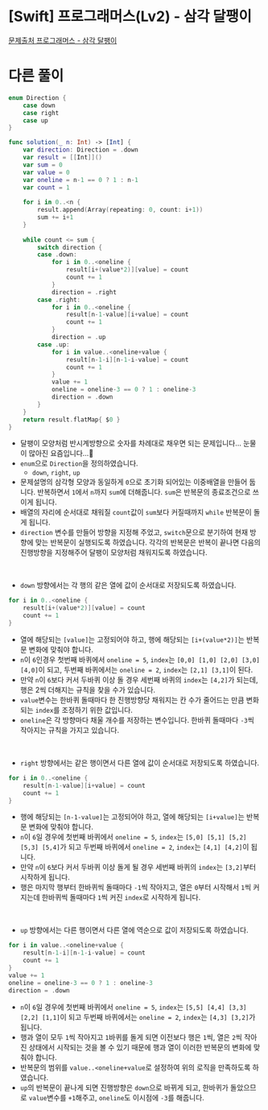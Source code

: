 # [Swift] 프로그래머스(Lv2) - 삼각 달팽이

[문제출처 프로그래머스 - 삼각 달팽이](https://school.programmers.co.kr/learn/courses/30/lessons/68645)

# 다른 풀이

```swift
enum Direction {
    case down
    case right
    case up
}

func solution(_ n: Int) -> [Int] {
    var direction: Direction = .down
    var result = [[Int]]()
    var sum = 0
    var value = 0
    var oneline = n-1 == 0 ? 1 : n-1
    var count = 1
    
    for i in 0..<n {
        result.append(Array(repeating: 0, count: i+1))
        sum += i+1
    }
    
    while count <= sum {
        switch direction {
        case .down:
            for i in 0..<oneline {
                result[i+(value*2)][value] = count
                count += 1
            }
            direction = .right
        case .right:
            for i in 0..<oneline {
                result[n-1-value][i+value] = count
                count += 1
            }
            direction = .up
        case .up:
            for i in value..<oneline+value {
                result[n-1-i][n-1-i-value] = count
                count += 1
            }
            value += 1
            oneline = oneline-3 == 0 ? 1 : oneline-3
            direction = .down
        }
    }
    return result.flatMap{ $0 }
}
```
- 달팽이 모양처럼 반시계방향으로 숫자를 차례대로 채우면 되는 문제입니다… 눈물이 많아진 요즘입니다…🥲
- `enum`으로 `Direction`을 정의하였습니다.
    - `down`, `right`, `up`
- 문제설명의 삼각형 모양과 동일하게 `0`으로 초기화 되어있는 이중배열을 만들어 둡니다. 반복하면서 `1`에서 `n`까지 `sum`에 더해줍니다. `sum`은 반복문의 종료조건으로 쓰이게 됩니다.
- 배열의 자리에 순서대로 채워질 `count`값이 `sum`보다 커질때까지 `while` 반복문이 돌게 됩니다.
- `direction` 변수를 만들어 방향을 지정해 주었고, `switch`문으로 분기하여 현재 방향에 맞는 반복문이 실행되도록 하였습니다. 각각의 반복문은 반복이 끝나면 다음의 진행방향을 지정해주어 달팽이 모양처럼 채워지도록 하였습니다.

<br>

- `down` 방향에서는 각 행의 같은 열에 값이 순서대로 저장되도록 하였습니다.

```swift
for i in 0..<oneline {
    result[i+(value*2)][value] = count
    count += 1
}
```

- 열에 해당되는 `[value]`는 고정되어야 하고, 행에 해당되는 `[i+(value*2)]`는 반복문 변화에 맞춰야 합니다.
- `n`이 `6`인경우 첫번째 바퀴에서 `oneline = 5`, `index`는 `[0,0] [1,0] [2,0] [3,0] [4,0]`이 되고, 두번째 바퀴에서는 `oneline = 2`, `index`는 `[2,1] [3,1]`이 된다.
- 만약 `n`이 `6`보다 커서 두바퀴 이상 돌 경우 세번째 바퀴의 `index`는 `[4,2]`가 되는데, 행은 2씩 더해지는 규칙을 찾을 수가 있습니다.
- `value`변수는 한바퀴 돌때마다 한 진행방향당 채워지는 칸 수가 줄어드는 만큼 변화되는 `index`를 조정하기 위한 값입니다.
- `oneline`은 각 방향마다 채울 개수를 저장하는 변수입니다. 한바퀴 돌때마다 `-3`씩 작아지는 규칙을 가지고 있습니다.

<br>

- `right` 방향에서는 같은 행이면서 다른 열에 값이 순서대로 저장되도록 하였습니다.

```swift
for i in 0..<oneline {
    result[n-1-value][i+value] = count
    count += 1
}
```

- 행에 해당되는 `[n-1-value]`는 고정되어야 하고, 열에 해당되는 `[i+value]`는 반복문 변화에 맞춰야 합니다.
- `n`이 `6`일 경우에 첫번째 바퀴에서 `oneline = 5`, `index`는 `[5,0] [5,1] [5,2] [5,3] [5,4]`가 되고 두번째 바퀴에서 `oneline = 2`, `index`는 `[4,1] [4,2]`이 됩니다.
- 만약 `n`이 `6`보다 커서 두바퀴 이상 돌게 될 경우 세번째 바퀴의 `index`는 `[3,2]`부터 시작하게 됩니다.
- 행은 마지막 행부터 한바퀴씩 돌때마다 `-1`씩 작아지고, 열은 `0`부터 시작해서 `1`씩 커지는데 한바퀴씩 돌때마다 `1`씩 커진 `index`로 시작하게 됩니다.

<br>

- `up` 방향에서는 다른 행이면서 다른 열에 역순으로 값이 저장되도록 하였습니다.

```swift
for i in value..<oneline+value {
    result[n-1-i][n-1-i-value] = count
    count += 1
}
value += 1
oneline = oneline-3 == 0 ? 1 : oneline-3
direction = .down
```

- `n`이 `6`일 경우에 첫번째 바퀴에서 `oneline = 5`, `index`는 `[5,5] [4,4] [3,3] [2,2] [1,1]`이 되고 두번째 바퀴에서는 `oneline = 2`, `index`는 `[4,3] [3,2]`가 됩니다.
- 행과 열이 모두 `1`씩 작아지고 `1`바퀴를 돌게 되면 이전보다 행은 `1`씩, 열은 `2`씩 작아진 상태에서 시작되는 것을 볼 수 있기 때문에 행과 열이 이러한 반복문의 변화에 맞춰야 합니다.
- 반복문의 범위를 `value..<oneline+value`로 설정하여 위의 로직을 만족하도록 하였습니다.
- `up`의 반복문이 끝나게 되면 진행방향은 `down`으로 바뀌게 되고, 한바퀴가 돌았으므로 `value`변수를 `+1`해주고, `oneline`도 이시점에 `-3`를 해줍니다.

